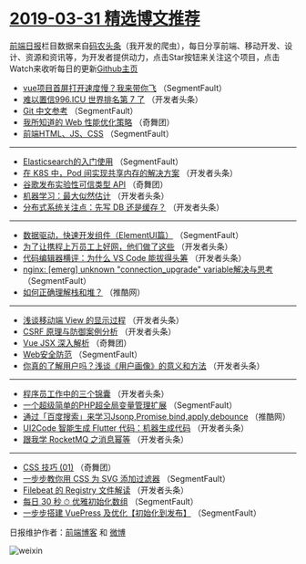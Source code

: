 # [2019-03-31 精选博文推荐](https://toutiao.qdkfweb.cn/date/2019/03/31)

[前端日报](https://qdkfweb.cn/c/news)栏目数据来自[码农头条](https://toutiao.qdkfweb.cn/)（我开发的爬虫），每日分享前端、移动开发、设计、资源和资讯等，为开发者提供动力，点击Star按钮来关注这个项目，点击Watch来收听每日的更新[Github主页](https://github.com/kujian/frontendDaily)
* [vue项目首屏打开速度慢？我来带你飞](https://toutiao.qdkfweb.cn/105680.html) （SegmentFault）
* [难以置信996.ICU 世界排名第 7 了](https://toutiao.qdkfweb.cn/105590.html) （开发者头条）
* [Git 中文参考](https://toutiao.qdkfweb.cn/105672.html) （SegmentFault）
* [我所知道的 Web 性能优化策略](https://toutiao.qdkfweb.cn/105640.html) （奇舞团）
* [前端HTML、JS、CSS](https://toutiao.qdkfweb.cn/105670.html) （SegmentFault）

***
* [Elasticsearch的入门使用](https://toutiao.qdkfweb.cn/105580.html) （SegmentFault）
* [在 K8S 中，Pod 间实现共享内存的解决方案](https://toutiao.qdkfweb.cn/105608.html) （开发者头条）
* [谷歌发布实验性可信类型 API](https://toutiao.qdkfweb.cn/105641.html) （奇舞团）
* [机器学习：最大似然估计](https://toutiao.qdkfweb.cn/105684.html) （开发者头条）
* [分布式系统关注点：先写 DB 还是缓存？](https://toutiao.qdkfweb.cn/105602.html) （开发者头条）

***
* [数据驱动，快速开发组件（ElementUI篇）](https://toutiao.qdkfweb.cn/105571.html) （SegmentFault）
* [为了让携程上万员工上好网，他们做了这些](https://toutiao.qdkfweb.cn/105604.html) （开发者头条）
* [代码编辑器横评：为什么 VS Code 能拔得头筹](https://toutiao.qdkfweb.cn/105676.html) （开发者头条）
* [nginx: [emerg] unknown &quot;connection_upgrade&quot; variable解决与思考](https://toutiao.qdkfweb.cn/105582.html) （SegmentFault）
* [如何正确理解栈和堆？](https://toutiao.qdkfweb.cn/105621.html) （推酷网）

***
* [浅谈移动端 View 的显示过程](https://toutiao.qdkfweb.cn/105687.html) （开发者头条）
* [CSRF 原理与防御案例分析](https://toutiao.qdkfweb.cn/105593.html) （开发者头条）
* [Vue JSX 深入解析](https://toutiao.qdkfweb.cn/105637.html) （奇舞团）
* [Web安全防范](https://toutiao.qdkfweb.cn/105572.html) （SegmentFault）
* [你真的了解用户吗？浅谈《用户画像》的意义和方法](https://toutiao.qdkfweb.cn/105606.html) （开发者头条）

***
* [程序员工作中的三个锦囊](https://toutiao.qdkfweb.cn/105677.html) （开发者头条）
* [一个超级简单的PHP超全局变量管理扩展](https://toutiao.qdkfweb.cn/105583.html) （SegmentFault）
* [通过「百度搜索」来学习Jsonp,Promise,bind,apply,debounce](https://toutiao.qdkfweb.cn/105622.html) （推酷网）
* [UI2Code 智能生成 Flutter 代码：机器生成代码](https://toutiao.qdkfweb.cn/105688.html) （开发者头条）
* [跟我学 RocketMQ 之消息幂等](https://toutiao.qdkfweb.cn/105594.html) （开发者头条）

***
* [CSS 技巧 (01)](https://toutiao.qdkfweb.cn/105638.html) （奇舞团）
* [一步步教你用 CSS 为 SVG 添加过滤器](https://toutiao.qdkfweb.cn/105573.html) （SegmentFault）
* [Filebeat 的 Registry 文件解读](https://toutiao.qdkfweb.cn/105607.html) （开发者头条）
* [每日 30 秒 ⏱  优雅初始化数组](https://toutiao.qdkfweb.cn/105678.html) （SegmentFault）
* [一步步搭建 VuePress 及优化【初始化到发布】](https://toutiao.qdkfweb.cn/105584.html) （SegmentFault）

日报维护作者：[前端博客](https://qdkfweb.cn/) 和 [微博](https://qdkfweb.cn/go/weibo)

![weixin](https://user-images.githubusercontent.com/3055447/38468989-651132ac-3b80-11e8-8e6b-15122322a9d7.png)